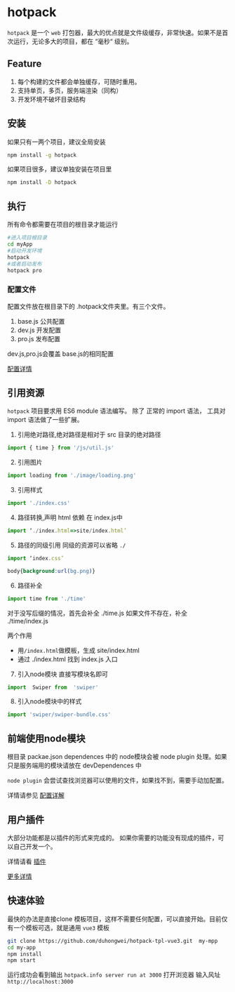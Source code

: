 # hotpack
`hotpack` 是一个 `web` 打包器，最大的优点就是文件级缓存，非常快速。如果不是首次运行，无论多大的项目，都在 “毫秒“ 级别。
## Feature
1. 每个构建的文件都会单独缓存，可随时重用。
2. 支持单页，多页，服务端渲染（同构）
3. 开发环境不破坏目录结构

## 安装
如果只有一两个项目，建议全局安装
```bash
npm install -g hotpack
```
如果项目很多，建议单独安装在项目里
```bash
npm install -D hotpack
```
## 执行
所有命令都需要在项目的根目录才能运行
```bash
#进入项目根目录
cd myApp
#启动开发环境
hotpack
#或者启动发布
hotpack pro
```
### 配置文件
配置文件放在根目录下的 .hotpack文件夹里。有三个文件。

1. base.js 公共配置
2. dev.js 开发配置
3. pro.js 发布配置

dev.js,pro.js会覆盖 base.js的相同配置

[配置详情](doc/config.md)

## 引用资源
`hotpack` 项目要求用 ES6 module 语法编写。
除了 正常的 import 语法， 工具对 import 语法做了一些扩展。

1. 引用绝对路径,绝对路径是相对于 src 目录的绝对路径
```js
import { time } from '/js/util.js'
```
2. 引用图片
```js
import loading from './image/loading.png'
```
3. 引用样式
```js
import './index.css'
```
4. 路径转换,声明 html 依赖
在 index.js中
```js
import ‘./index.html=>site/index.html’
```
5. 路径的同级引用
同级的资源可以省略 `./`
```js
import ‘index.css’
```
```css
body{background:url(bg.png)}
```
6. 路径补全
```js
import time from './time'
```
对于没写后缀的情况，首先会补全 ./time.js 如果文件不存在，补全 ./time/index.js

两个作用
- 用`/index.html`做模板，生成 site/index.html
- 通过 ./index.html 找到 index.js 入口

7. 引入node模块
直接写模块名即可
```js
import  Swiper from  'swiper'
```
8. 引入node模块中的样式
```js
import 'swiper/swiper-bundle.css'
```
## 前端使用node模块

根目录 packae.json dependences 中的 node模块会被 node plugin 处理。如果只是服务端用的模块请放在 devDependences 中

`node plugin` 会尝试查找浏览器可以使用的文件，如果找不到，需要手动加配置。

详情请参见 [配置详解](doc/config.md)

## 用户插件

大部分功能都是以插件的形式来完成的。
如果你需要的功能没有现成的插件，可以自己开发一个。

详情请看 [插件](doc/plugin.md)

[更多详情](doc/detail.md)

## 快速体验
最快的办法是直接clone 模板项目，这样不需要任何配置，可以直接开始。目前仅有一个模板可选，就是通用 `vue3` 模板
```bash
git clone https://github.com/duhongwei/hotpack-tpl-vue3.git  my-mpp
cd my-app
npm install 
npm start 
```
运行成功会看到输出 `hotpack.info server run at 3000`
打开浏览器 输入风址 `http://localhost:3000`